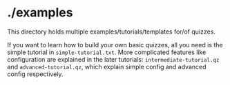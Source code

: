 # ./examples
This directory holds multiple examples/tutorials/templates for/of quizzes.

If you want to learn how to build your own basic quizzes, all you need is the
simple tutorial in `simple-tutorial.txt`. More complicated features like
configuration are explained in the later tutorials: `intermediate-tutorial.qz`
and `advanced-tutorial.qz`, which explain simple config and advanced config
respectively.
